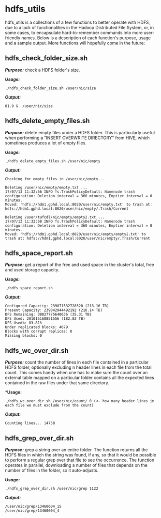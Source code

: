 # hdfs_utils
hdfs_utils is a collections of a few functions to better operate with HDFS, due to a lack of functionalities in the Hadoop Distributed File System, or, in some cases, to encapsulate hard-to-remember commands into more user-friendly names. Below is a description of each function's purpose, usage and a sample output. More functions will hopefully come in the future: 

## hdfs_check_folder_size.sh

***Purpose:*** check a HDFS folder's size.

***Usage:***

    ./hdfs_check_folder_size.sh /user/nic/size

***Output:***

    81.9 G  /user/nic/size

## hdfs_delete_empty_files.sh

***Purpose:*** delete empty files under a HDFS folder. This is particularly useful when performing a "INSERT OVERWRITE DIRECTORY" from HIVE, which sometimes produces a lot of empty files.

***Usage:***

    ./hdfs_delete_empty_files.sh /user/nic/empty

***Output:***

    Checking for empty files in /user/nic/empty...
    
    Deleting /user/nic/empty/empty.txt ...
    17/07/13 11:32:56 INFO fs.TrashPolicyDefault: Namenode trash configuration: Deletion interval = 360 minutes, Emptier interval = 0 minutes.
    Moved: 'hdfs://hdm1.gphd.local:8020/user/nic/empty.txt' to trash at: hdfs://hdm1.gphd.local:8020/user/nic/empty/.Trash/Current
    
    Deleting /user/tufcdl/nic/empty/empty2.txt ...
    17/07/13 11:32:58 INFO fs.TrashPolicyDefault: Namenode trash configuration: Deletion interval = 360 minutes, Emptier interval = 0 minutes.
    Moved: 'hdfs://hdm1.gphd.local:8020/user/nic/empty/empty2.txt' to trash at: hdfs://hdm1.gphd.local:8020/user/nic/empty/.Trash/Current

## hdfs_space_report.sh

***Purpose:*** get a report of the free and used space in the cluster's total, free and used storage capacity.

***Usage:***

    ./hdfs_space_report.sh

***Output:***

    Configured Capacity: 239871532728320 (218.16 TB)
    Present Capacity: 239842944492192 (218.14 TB)
    DFS Remaining: 38827775640636 (35.31 TB)
    DFS Used: 201015168851556 (182.82 TB)
    DFS Used%: 83.81%
    Under replicated blocks: 4679
    Blocks with corrupt replicas: 0
    Missing blocks: 0
    
## hdfs_wc_over_dir.sh

***Purpose:*** count the number of lines in each file contained in a particular HDFS folder, optionally excluding n header lines in each file from the total count. This comes handy when one has to make sure the count over an external table mapped on a particular folder contains all the expected lines contained in the raw files under that same directory. 

***Usage:**

    ./hdfs_wc_over_dir.sh /user/nic/count/ 0 (<- how many header lines in each file we must exclude from the count)

***Output:***

    Counting lines... 14758

## hdfs_grep_over_dir.sh

***Purpose:*** grep a string over an entire folder. The function returns all the HDFS files in which the string was found, if any, so that it would be possible to perform a regular grep over that file to see the occurrence. The function operates in parallel, downloading a number of files that depends on the number of files in the folder, so it auto-adjusts.  

***Usage:***
    
    ./hdfs_grep_over_dir.sh /user/nic/grep 1122

***Output:***
           
    /user/nic/grep/13460604_15
    /user/nic/grep/13460604_4
